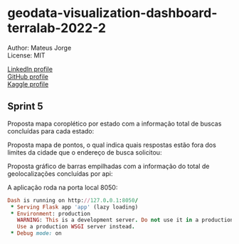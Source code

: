 # geodata-visualization-dashboard-terralab-2022-2

Author: Mateus Jorge <br />
License: MIT<br/>

[Linkedln profile](https://www.linkedin.com/in/mateusjorge28186/) <br />
[GitHub profile](https://github.com/mavismmg) <br />
[Kaggle profile](https://www.kaggle.com/mateusjorge) <br />   

## Sprint 5

Proposta mapa coroplético por estado com a informação total de buscas concluídas para cada estado:<br/>

Proposta mapa de pontos, o qual indica quais respostas estão fora dos limites da cidade que o endereço de busca solicitou:<br/>

Proposta gráfico de barras empilhadas com a informação do total de geolocalizações concluídas por api:<br/>

A aplicação roda na porta local 8050:<br/>
```ruby
Dash is running on http://127.0.0.1:8050/
 * Serving Flask app 'app' (lazy loading)
 * Environment: production
   WARNING: This is a development server. Do not use it in a production deployment.
   Use a production WSGI server instead.
 * Debug mode: on
```